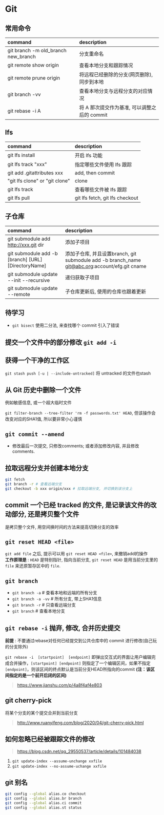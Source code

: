 # Git

## 常用命令
| command                             | description                                  |
| :---------------------------------- | :------------------------------------------- |
| git branch -m old_branch new_branch | 分支重命名                                   |
| git remote show origin              | 查看本地分支和跟踪情况                       |
| git remote prune origin             | 将远程已经删除的分支(网页删除), 同步到本地   |
| git branch -vv                      | 查看本地分支与远程分支的对应情况             |
| git rebase -i A                     | 将 A 那次提交作为基准, 可以调整之后的 commit |

## lfs
| command                        | description                     |
| :----------------------------- | :------------------------------ |
| git lfs install                | 开启 lfs 功能                   |
| git lfs track "xxx"            | 指定哪些文件使用 lfs 跟踪       |
| git add .gitattributes xxx     | add, then commit                |
| "git lfs clone" or "git clone" | clone                           |
| git lfs track                  | 查看哪些文件被 lfs 跟踪         |
| git lfs pull                   | git lfs fetch, git lfs checkout |

## 子仓库
| command                                             | description                                                                                    |
| :-------------------------------------------------- | :--------------------------------------------------------------------------------------------- |
| git submodule add http://xxx.git dir                | 添加子项目                                                                                     |
| git submodule add -b [branch] [URL] [DirectoryName] | 添加子仓库, 并且设置branch, git submodule add -b branch_name git@abc.org:account/efg.git cname |
| git submodule update --init --recursive             | 递归获取子项目                                                                                 |
| git submodule update --remote                       | 子仓库更新后, 使用的仓库也跟着更新                                                             |

## 待学习

- `git bisect` 使用二分法, 来查找哪个 commit 引入了错误

## 提交一个文件中的部分修改 `git add -i`

## 获得一个干净的工作区

`git stash push [-u | --include-untracked]` 将 untracked 的文件也stash

## 从 Git 历史中删除一个文件

例如敏感信息, 或一个超大临时文件

`git filter-branch --tree-filter 'rm -f passwords.txt' HEAD`, 但该操作会改变对应的SHA1值, 所以要非常小心谨慎

## `git commit --amend`

- 修改最后一次提交, 只修改comments; 或者添加修改内容, 并且修改comments.

## 拉取远程分支并创建本地分支

```sh
git fetch
git branch -r # 查看远端分支
git checkout -b xxx origin/xxx # 拉取远端分支, 并切换到该分支上
```

## commit 一个已经 tracked 的文件, 是记录该文件的改动部分, 还是拷贝整个文件

是拷贝整个文件, 用空间换时间的方法来提高切换分支的效率

## `git reset HEAD <file>`

`git add file` 之后, 提示可以用 `git reset HEAD <file>`, 来撤销add的操作  
**工作原理是** : `HEAD` 是特别指针, 指向当前分支, `git reset HEAD` 是用当前分支里的 `file` 来还原暂存区中的 `file`.

## `git branch`

- `git branch -a` # 查看本地和远端的所有分支
- `git branch -a -vv` # 所有分支, 带上SHA1信息
- `git branch -r` # 只查看远端分支
- `git branch` # 查看本地分支

## `git rebase -i` 抛弃, 修改, 合并历史提交

**前提** : 不要通过rebase对任何已经提交到公共仓库中的 commit 进行修改(自己玩的分支除外)

`git rebase -i  [startpoint]  [endpoint]` 即弹出交互式的界面让用户编辑完成合并操作，`[startpoint] [endpoint]` 则指定了一个编辑区间，如果不指定 `[endpoint]`，则该区间的终点默认是当前分支HEAD所指向的commit **(注：该区间指定的是一个前开后闭的区间)**

> <https://www.jianshu.com/p/4a8f4af4e803>

## git cherry-pick

将某个分支的某个提交合并到当前分支
> <http://www.ruanyifeng.com/blog/2020/04/git-cherry-pick.html>

## 如何忽略已经被跟踪文件的修改
> <https://blog.csdn.net/qq_29550537/article/details/101484038>
1. `git update-index --assume-unchange xxfile`
2. `git update-index --no-assume-uchange xxfile`


## git 别名

```bash
git config --global alias.co checkout
git config --global alias.br branch
git config --global alias.ci commit
git config --global alias.st status
```
